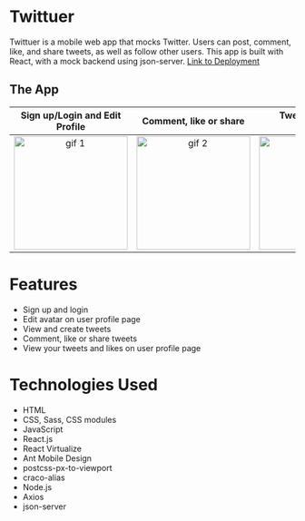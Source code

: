 # Twittuer
Twittuer is a mobile web app that mocks Twitter. Users can post, comment, like, and share tweets, as well as follow other users.
This app is built with React, with a mock backend using json-server.
[Link to Deployment](https://twittuer.netlify.app/)

## The App
Sign up/Login and Edit Profile | Comment, like or share |  Tweet, follow, or unfollow
:-------------------------:|:-------------------------:|:-------------------------:
<img src="public/1.gif" width=200 alt="gif 1" />  | <img src="public/2.gif" width=200 alt="gif 2" /> | <img src="public/3.gif" width=200 alt="gif 3" />

# Features
* Sign up and login 
* Edit avatar on user profile page
* View and create tweets
* Comment, like or share tweets
* View your tweets and likes on user profile page


# Technologies Used
* HTML
* CSS, Sass, CSS modules
* JavaScript
* React.js
* React Virtualize
* Ant Mobile Design
* postcss-px-to-viewport
* craco-alias
* Node.js
* Axios
* json-server


